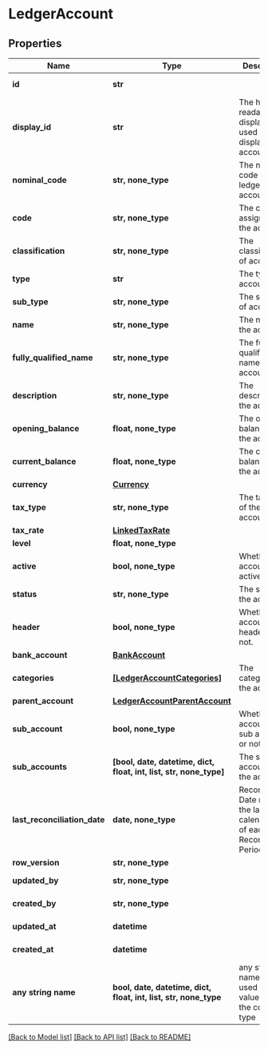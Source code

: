 # LedgerAccount


## Properties
Name | Type | Description | Notes
------------ | ------------- | ------------- | -------------
**id** | **str** |  | [optional] [readonly] 
**display_id** | **str** | The human readable display ID used when displaying the account | [optional] 
**nominal_code** | **str, none_type** | The nominal code of the ledger account. | [optional] 
**code** | **str, none_type** | The code assigned to the account. | [optional] 
**classification** | **str, none_type** | The classification of account. | [optional] 
**type** | **str** | The type of account. | [optional] 
**sub_type** | **str, none_type** | The sub type of account. | [optional] 
**name** | **str, none_type** | The name of the account. | [optional] 
**fully_qualified_name** | **str, none_type** | The fully qualified name of the account. | [optional] 
**description** | **str, none_type** | The description of the account. | [optional] 
**opening_balance** | **float, none_type** | The opening balance of the account. | [optional] 
**current_balance** | **float, none_type** | The current balance of the account. | [optional] 
**currency** | [**Currency**](Currency.md) |  | [optional] 
**tax_type** | **str, none_type** | The tax type of the account. | [optional] 
**tax_rate** | [**LinkedTaxRate**](LinkedTaxRate.md) |  | [optional] 
**level** | **float, none_type** |  | [optional] 
**active** | **bool, none_type** | Whether the account is active or not. | [optional] 
**status** | **str, none_type** | The status of the account. | [optional] 
**header** | **bool, none_type** | Whether the account is a header or not. | [optional] 
**bank_account** | [**BankAccount**](BankAccount.md) |  | [optional] 
**categories** | [**[LedgerAccountCategories]**](LedgerAccountCategories.md) | The categories of the account. | [optional] [readonly] 
**parent_account** | [**LedgerAccountParentAccount**](LedgerAccountParentAccount.md) |  | [optional] 
**sub_account** | **bool, none_type** | Whether the account is a sub account or not. | [optional] 
**sub_accounts** | **[bool, date, datetime, dict, float, int, list, str, none_type]** | The sub accounts of the account. | [optional] [readonly] 
**last_reconciliation_date** | **date, none_type** | Reconciliation Date means the last calendar day of each Reconciliation Period. | [optional] 
**row_version** | **str, none_type** |  | [optional] 
**updated_by** | **str, none_type** |  | [optional] [readonly] 
**created_by** | **str, none_type** |  | [optional] [readonly] 
**updated_at** | **datetime** |  | [optional] [readonly] 
**created_at** | **datetime** |  | [optional] [readonly] 
**any string name** | **bool, date, datetime, dict, float, int, list, str, none_type** | any string name can be used but the value must be the correct type | [optional]

[[Back to Model list]](../../README.md#documentation-for-models) [[Back to API list]](../../README.md#documentation-for-api-endpoints) [[Back to README]](../../README.md)


